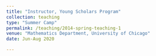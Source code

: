 ```yaml
---
title: "Instructor, Young Scholars Program"
collection: teaching
type: "Summer Camp"
permalink: /teaching/2014-spring-teaching-1
venue: "Mathematics Department, University of Chicago"
date: Jun-Aug 2020

---
```

